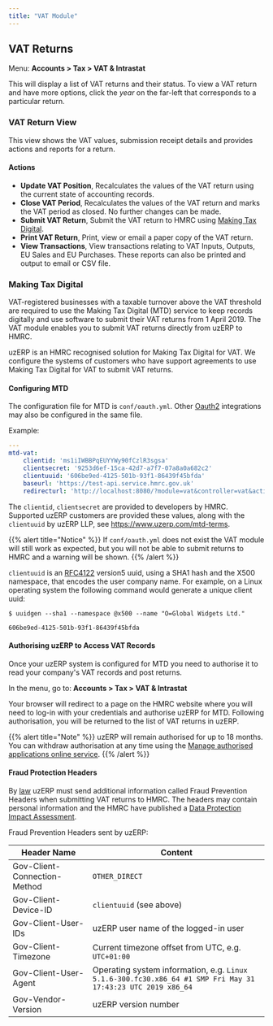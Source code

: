 ```yaml
---
title: "VAT Module"
---
```

## VAT Returns

Menu: **Accounts > Tax > VAT & Intrastat**

This will display a list of VAT returns and their status. To view a VAT return and have more options, click the *year* on the far-left that corresponds to a particular return.

### VAT Return View

This view shows the VAT values, submission receipt details and provides actions and reports for a return.

#### Actions

* **Update VAT Position**, Recalculates the values of the VAT return using the current state of accounting records.
* **Close VAT Period**, Recalculates the values of the VAT return and marks the VAT period as closed. No further changes can be made.
* **Submit VAT Return**, Submit the VAT return to HMRC using [Making Tax Digital](#making-tax-digital).
* **Print VAT Return**, Print, view or email a paper copy of the VAT return.
* **View Transactions**, View transactions relating to VAT Inputs, Outputs, EU Sales and EU Purchases. These reports can also be printed and output to email or CSV file.

### Making Tax Digital

VAT-registered businesses with a taxable turnover above the VAT threshold are required to use the Making Tax Digital (MTD) service to keep records digitally and use software to submit their VAT returns from 1 April 2019. The VAT module enables you to submit VAT returns directly from uzERP to HMRC.

uzERP is an HMRC recognised solution for Making Tax Digital for VAT. We configure the systems of customers who have support agreements to use Making Tax Digital for VAT to submit VAT returns.

#### Configuring MTD

The configuration file for MTD is `conf/oauth.yml`. Other [Oauth2](https://oauth.net/2/) integrations may also be configured in the same file.

Example:

```yaml
---
mtd-vat:
    clientid: 'ms1iIWBBPqEUYYWy90fCzlR3sgsa'
    clientsecret: '9253d6ef-15ca-42d7-a7f7-07a8a0a682c2'
    clientuuid: '606be9ed-4125-501b-93f1-86439f45bfda'
    baseurl: 'https://test-api.service.hmrc.gov.uk'
    redirecturl: 'http://localhost:8080/?module=vat&controller=vat&action=index'
```

The `clientid`, `clientsecret` are provided to developers by HMRC. Supported uzERP customers are provided these values, along with the `clientuuid` by uzERP LLP, see https://www.uzerp.com/mtd-terms.

{{% alert title="Notice" %}}
If `conf/oauth.yml` does not exist the VAT module will still work as expected, but you will not be able to submit returns to HMRC and a warning will be shown.
{{% /alert %}}

`clientuuid` is an [RFC4122](https://tools.ietf.org/html/rfc4122) version5 uuid, using a SHA1 hash and the X500 namespace, that encodes the user company name. For example, on a Linux operating system the following command would generate a unique client uuid:

```shell
$ uuidgen --sha1 --namespace @x500 --name "O=Global Widgets Ltd."

606be9ed-4125-501b-93f1-86439f45bfda
```

#### Authorising uzERP to Access VAT Records

Once your uzERP system is configured for MTD you need to authorise it to read your company's VAT records and post returns.

In the menu, go to: **Accounts > Tax > VAT & Intrastat**

Your browser will redirect to a page on the HMRC website where you will need to log-in with your credentials and authorise uzERP for MTD. Following authorisation, you will be returned to the list of VAT returns in uzERP.

{{% alert title="Note" %}}
uzERP will remain authorised for up to 18 months. You can withdraw authorisation at any time using the [Manage authorised applications online service](https://www.tax.service.gov.uk/applications-manage-authority).
{{% /alert %}}

#### Fraud Protection Headers

By [law](http://www.legislation.gov.uk/uksi/2019/360/made) uzERP must send additional information called Fraud Prevention Headers when submitting VAT returns to HMRC. The headers may contain personal information and the HMRC have published a [Data Protection Impact Assessment](https://developer.service.hmrc.gov.uk/api-documentation/assets/content/documentation/3f4c263faa8231bea05c1826b7f6b81c-TxM%20DPIA%20v3%201%20Public.pdf).

Fraud Prevention Headers sent by uzERP:

Header Name | Content
---- | ----
Gov-Client-Connection-Method | `OTHER_DIRECT`
Gov-Client-Device-ID | `clientuuid` (see above)
Gov-Client-User-IDs | uzERP user name of the logged-in user
Gov-Client-Timezone | Current timezone offset from UTC, e.g. `UTC+01:00`
Gov-Client-User-Agent | Operating system information, e.g. `Linux 5.1.6-300.fc30.x86_64 #1 SMP Fri May 31 17:43:23 UTC 2019 x86_64`
Gov-Vendor-Version | uzERP version number